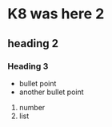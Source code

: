 # K8 was here 2

## heading 2

### Heading 3

- bullet point
- another bullet point

1. number
2. list

